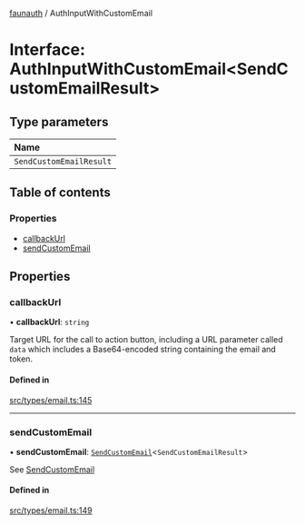 [faunauth](../index.md) / AuthInputWithCustomEmail

# Interface: AuthInputWithCustomEmail<SendCustomEmailResult\>

## Type parameters

| Name |
| :------ |
| `SendCustomEmailResult` |

## Table of contents

### Properties

- [callbackUrl](AuthInputWithCustomEmail.md#callbackurl)
- [sendCustomEmail](AuthInputWithCustomEmail.md#sendcustomemail)

## Properties

### callbackUrl

• **callbackUrl**: `string`

Target URL for the call to action button, including a URL parameter called `data` which
includes a Base64-encoded string containing the email and token.

#### Defined in

[src/types/email.ts:145](https://github.com/alexnitta/faunauth/blob/57157b8/src/types/email.ts#L145)

___

### sendCustomEmail

• **sendCustomEmail**: [`SendCustomEmail`](../index.md#sendcustomemail)<`SendCustomEmailResult`\>

See [SendCustomEmail](../index.md#sendcustomemail)

#### Defined in

[src/types/email.ts:149](https://github.com/alexnitta/faunauth/blob/57157b8/src/types/email.ts#L149)
